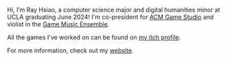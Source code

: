 Hi, I’m Ray Hsiao, a computer science major and digital humanities minor at UCLA graduating June 2024! I'm co-president for [ACM Game Studio](https://uclaacmstudio.itch.io/) and violist in the [Game Music Ensemble](http://gmeatucla.com/).

All the games I've worked on can be found on [my itch profile](https://raddishradish.itch.io/).

For more information, check out my [website](https://rh5140.github.io/).


<!---
rh5140/rh5140 is a ✨ special ✨ repository because its `README.md` (this file) appears on your GitHub profile.
You can click the Preview link to take a look at your changes.
--->
